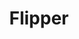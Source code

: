 ---
codehost: https://github.com/https://github.com/facebook/flipper
facebook: https://facebook.com/fbflipper/public/mac
logohandle: fbflipper
sort: flipper
title: Flipper
twitter: https://x.com/flipper_fb
website: https://fbflipper.com/
---
